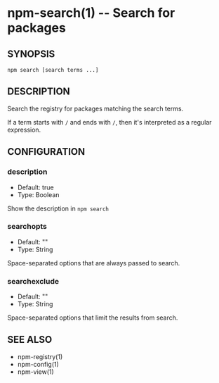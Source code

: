 npm-search(1) -- Search for packages
====================================

## SYNOPSIS

    npm search [search terms ...]

## DESCRIPTION

Search the registry for packages matching the search terms.

If a term starts with `/` and ends with `/`, then it's interpreted as a
regular expression.

## CONFIGURATION

### description

* Default: true
* Type: Boolean

Show the description in `npm search`

### searchopts

* Default: ""
* Type: String

Space-separated options that are always passed to search.

### searchexclude

* Default: ""
* Type: String

Space-separated options that limit the results from search.

## SEE ALSO

* npm-registry(1)
* npm-config(1)
* npm-view(1)

